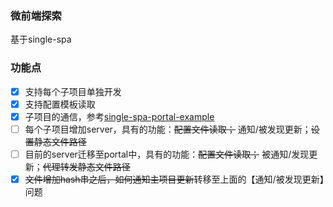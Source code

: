 ### 微前端探索

基于single-spa

### 功能点

- [x] 支持每个子项目单独开发
- [x] 支持配置模板读取
- [x] 子项目的通信，参考[single-spa-portal-example](https://github.com/me-12/single-spa-portal-example)
- [ ] 每个子项目增加server，具有的功能：~~配置文件读取；~~ 通知/被发现更新；~~设置静态文件路径~~
- [ ] 目前的server迁移至portal中，具有的功能：~~配置文件读取；~~ 被通知/发现更新；~~代理转发静态文件路径~~
- [x] ~~文件增加hash串之后，如何通知主项目更新~~转移至上面的【通知/被发现更新】问题
